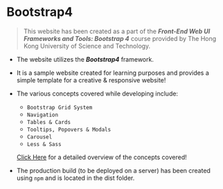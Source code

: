 # Bootstrap4

> This website has been created as a part of the ***Front-End Web UI Frameworks and Tools: Bootstrap 4*** course provided by The Hong Kong University of Science and Technology.

* The website utilizes the ***Bootstrap4*** framework.
* It is a sample website created for learning purposes and provides a simple template for a creative &amp; responsive website!
* The various concepts covered while developing include:
  - <code>Bootstrap Grid System</code>
  - <code>Navigation</code>
  - <code>Tables &amp; Cards</code>
  - <code>Tooltips, Popovers &amp; Modals</code>
  - <code>Carousel</code>
  - <code>Less &amp; Sass</code>
  
  [Click Here](https://github.com/users/mcs-codes/projects/1) for a detailed overview of the concepts covered!
  
* The production build (to be deployed on a server) has been created using <code>npm</code> and is located in the dist folder.
